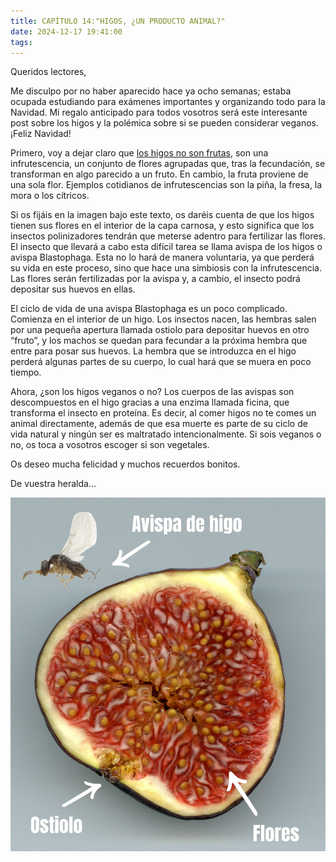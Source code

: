 ```yaml
---
title: CAPÍTULO 14:"HIGOS, ¿UN PRODUCTO ANIMAL?"
date: 2024-12-17 19:41:00
tags:
---
```


Queridos lectores,

Me disculpo por no haber aparecido hace ya ocho semanas; estaba ocupada estudiando para exámenes importantes y organizando todo para la Navidad. Mi regalo anticipado para todos vosotros será este interesante post sobre los higos y la polémica sobre si se pueden considerar veganos. ¡Feliz Navidad!

Primero, voy a dejar claro que [los higos no son frutas](https://www.ecoportal.net/paises/bohigos-insectos/), son una infrutescencia, un conjunto de flores agrupadas que, tras la fecundación, se transforman en algo parecido a un fruto. En cambio, la fruta proviene de una sola flor. Ejemplos cotidianos de infrutescencias son la piña, la fresa, la mora o los cítricos.

Si os fijáis en la imagen bajo este texto, os daréis cuenta de que los higos tienen sus flores en el interior de la capa carnosa, y esto significa que los insectos polinizadores tendrán que meterse adentro para fertilizar las flores. El insecto que llevará a cabo esta difícil tarea se llama avispa de los higos o avispa Blastophaga. Esta no lo hará de manera voluntaria, ya que perderá su vida en este proceso, sino que hace una simbiosis con la infrutescencia. Las flores serán fertilizadas por la avispa y, a cambio, el insecto podrá depositar sus huevos en ellas.

El ciclo de vida de una avispa Blastophaga es un poco complicado. Comienza en el interior de un higo. Los insectos nacen, las hembras salen por una pequeña apertura llamada ostiolo para depositar huevos en otro “fruto”, y los machos se quedan para fecundar a la próxima hembra que entre para posar sus huevos. La hembra que se introduzca en el higo perderá algunas partes de su cuerpo, lo cual hará que se muera en poco tiempo.

Ahora, ¿son los higos veganos o no? Los cuerpos de las avispas son descompuestos en el higo gracias a una enzima llamada ficina, que transforma el insecto en proteína. Es decir, al comer higos no te comes un animal directamente, además de que esa muerte es parte de su ciclo de vida natural y ningún ser es maltratado intencionalmente. Si sois veganos o no, os toca a vosotros escoger si son vegetales.

Os deseo mucha felicidad y muchos recuerdos bonitos.

De vuestra heralda...

![HIGO](/images/HIGO.jpg)